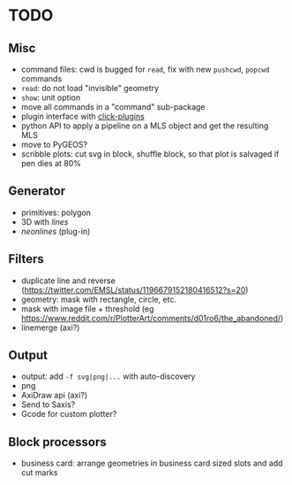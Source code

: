 # TODO

## Misc

- command files: cwd is bugged for `read`, fix with new `pushcwd`, `popcwd` commands
- `read`: do not load "invisible" geometry
- `show`: unit option 
- move all commands in a "command" sub-package
- plugin interface with [click-plugins](https://github.com/click-contrib/click-plugins)
- python API to apply a pipeline on a MLS object and get the resulting MLS
- move to PyGEOS?
- scribble plots: cut svg in block, shuffle block, so that plot is salvaged if pen dies at 80%


## Generator

- primitives: polygon
- 3D with _lines_
- _neonlines_ (plug-in)


## Filters

- duplicate line and reverse (https://twitter.com/EMSL/status/1196679152180416512?s=20)
- geometry: mask with rectangle, circle, etc.
- mask with image file + threshold (eg https://www.reddit.com/r/PlotterArt/comments/d01ro6/the_abandoned/)
- linemerge (axi?)


## Output

- output: add `-f svg|png|...` with auto-discovery
- png
- AxiDraw api (axi?)
- Send to Saxis?
- Gcode for custom plotter?


## Block processors

- business card: arrange geometries in business card sized slots and add cut marks
